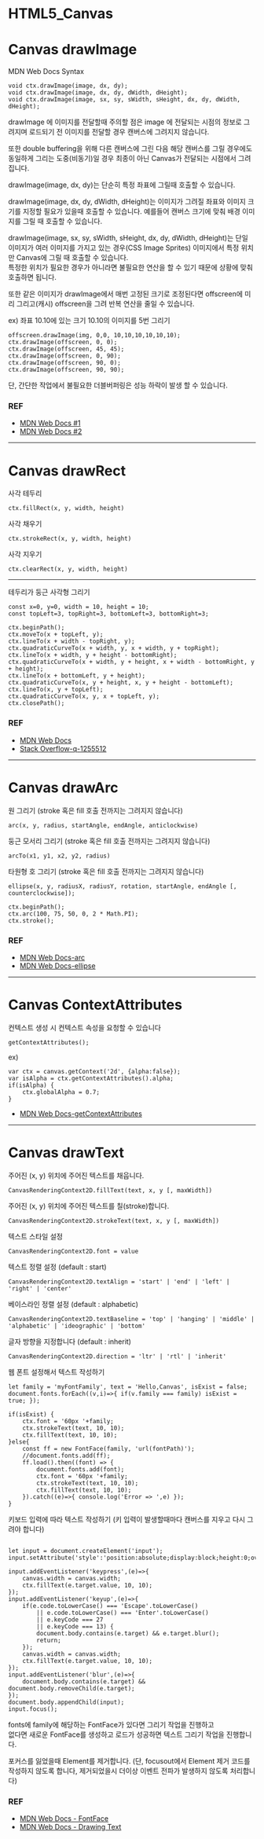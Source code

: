 # HTML5_Canvas

# Canvas drawImage

MDN Web Docs Syntax
```
void ctx.drawImage(image, dx, dy);
void ctx.drawImage(image, dx, dy, dWidth, dHeight);
void ctx.drawImage(image, sx, sy, sWidth, sHeight, dx, dy, dWidth, dHeight);
```

drawImage 에 이미지를 전달할때 주의할 점은 image 에 전달되는 시점의 정보로 그려지며  로드되기 전 이미지를 전달할 경우 캔버스에 그려지지 않습니다.   

또한 double buffering을 위해 다른 캔버스에 그린 다음 해당 캔버스를 그릴 경우에도 동일하게 그리는 도중(비동기)일 경우 최종이 아닌 Canvas가 전달되는 시점에서 그려집니다.   

drawImage(image, dx, dy)는 단순히 특정 좌표에 그릴때 호출할 수 있습니다.   

drawImage(image, dx, dy, dWidth, dHeight)는 이미지가 그려질 좌표와 이미지 크기를 지정할 필요가 있을때 호출할 수 있습니다. 예를들어 캔버스 크기에 맞춰 배경 이미지를 그릴 때 호출할 수 있습니다.   

drawImage(image, sx, sy, sWidth, sHeight, dx, dy, dWidth, dHeight)는  단일 이미지가 여러 이미지를 가지고 있는 경우(CSS Image Sprites) 이미지에서 특정 위치만 Canvas에 그릴 때 호출할 수 있습니다.   
특정한 위치가 필요한 경우가 아니라면 불필요한 연산을 할 수 있기 때문에 상황에 맞춰 호출하면 됩니다.   

또한 같은 이미지가 drawImage에서 매번 고정된 크기로 조정된다면 offscreen에 미리 그리고(캐시) offscreen을 그려 반복 연산을 줄일 수 있습니다.   

ex) 좌표 10.10에 있는 크기 10.10의 이미지를 5번 그리기
```  
offscreen.drawImage(img, 0,0, 10,10,10,10,10,10);
ctx.drawImage(offscreen, 0, 0);
ctx.drawImage(offscreen, 45, 45);
ctx.drawImage(offscreen, 0, 90);
ctx.drawImage(offscreen, 90, 0);
ctx.drawImage(offscreen, 90, 90);
```

단, 간단한 작업에서 불필요한 더블버퍼링은 성능 하락이 발생 할 수 있습니다.

### REF
* [MDN Web Docs #1](https://developer.mozilla.org/ko/docs/Web/API/Canvas_API/Tutorial/Optimizing_canvas)
* [MDN Web Docs #2](https://developer.mozilla.org/en-US/docs/Web/API/CanvasRenderingContext2D/drawImage)

- - - - -

# Canvas drawRect

사각 테두리
```
ctx.fillRect(x, y, width, height)
```

사각 채우기
```
ctx.strokeRect(x, y, width, height)
```

사각 지우기
```
ctx.clearRect(x, y, width, height)
```

- - - - -

테두리가 둥근 사각형 그리기
```
const x=0, y=0, width = 10, height = 10;
const topLeft=3, topRight=3, bottomLeft=3, bottomRight=3;

ctx.beginPath();
ctx.moveTo(x + topLeft, y);
ctx.lineTo(x + width - topRight, y);
ctx.quadraticCurveTo(x + width, y, x + width, y + topRight);
ctx.lineTo(x + width, y + height - bottomRight);
ctx.quadraticCurveTo(x + width, y + height, x + width - bottomRight, y + height);
ctx.lineTo(x + bottomLeft, y + height);
ctx.quadraticCurveTo(x, y + height, x, y + height - bottomLeft);
ctx.lineTo(x, y + topLeft);
ctx.quadraticCurveTo(x, y, x + topLeft, y);
ctx.closePath();
```

### REF
* [MDN Web Docs](https://developer.mozilla.org/ko/docs/Web/API/Canvas_API/Tutorial/Drawing_shapes)
* [Stack Overflow-q-1255512](https://stackoverflow.com/questions/1255512/how-to-draw-a-rounded-rectangle-using-html-canvas)

- - - - -

# Canvas drawArc

원 그리기 (stroke 혹은 fill 호출 전까지는 그려지지 않습니다)
```
arc(x, y, radius, startAngle, endAngle, anticlockwise)
```

둥근 모서리 그리기 (stroke 혹은 fill 호출 전까지는 그려지지 않습니다)
```
arcTo(x1, y1, x2, y2, radius)
```

타원형 호 그리기 (stroke 혹은 fill 호출 전까지는 그려지지 않습니다)
```
ellipse(x, y, radiusX, radiusY, rotation, startAngle, endAngle [, counterclockwise]);
```

```
ctx.beginPath();
ctx.arc(100, 75, 50, 0, 2 * Math.PI);
ctx.stroke();
```

### REF
* [MDN Web Docs-arc](https://developer.mozilla.org/en-US/docs/Web/API/CanvasRenderingContext2D/arc)
* [MDN Web Docs-ellipse](https://developer.mozilla.org/en-US/docs/Web/API/CanvasRenderingContext2D/ellipse)
- - - - -

# Canvas ContextAttributes

컨텍스트 생성 시 컨텍스트 속성을 요청할 수 있습니다   
```
getContextAttributes();
```

ex)   
```
var ctx = canvas.getContext('2d', {alpha:false});
var isAlpha = ctx.getContextAttributes().alpha;
if(isAlpha) {
    ctx.globalAlpha = 0.7;
}
```

* [MDN Web Docs-getContextAttributes](https://developer.mozilla.org/en-US/docs/Web/API/CanvasRenderingContext2D/getContextAttributes)
- - - - -

# Canvas drawText

주어진 (x, y) 위치에 주어진 텍스트를 채웁니다.
```
CanvasRenderingContext2D.fillText(text, x, y [, maxWidth])
```

주어진 (x, y) 위치에 주어진 텍스트를 칠(stroke)합니다.
```
CanvasRenderingContext2D.strokeText(text, x, y [, maxWidth])
```

텍스트 스타일 설정
```
CanvasRenderingContext2D.font = value
```

텍스트 정렬 설정 (default : start)
```
CanvasRenderingContext2D.textAlign = 'start' | 'end' | 'left' | 'right' | 'center'
```

베이스라인 정렬 설정 (default : alphabetic)
```
CanvasRenderingContext2D.textBaseline = 'top' | 'hanging' | 'middle' | 'alphabetic' | 'ideographic' | 'bottom'
```

글자 방향을 지정합니다 (default : inherit)
```
CanvasRenderingContext2D.direction = 'ltr' | 'rtl' | 'inherit'
```

웹 폰트 설정해서 텍스트 작성하기
```
let family = 'myFontFamily', text = 'Hello,Canvas', isExist = false;
document.fonts.forEach((v,i)=>{ if(v.family === family) isExist = true; });

if(isExist) {
    ctx.font = '60px '+family;
    ctx.strokeText(text, 10, 10);
    ctx.fillText(text, 10, 10);
}else{
    const ff = new FontFace(family, 'url(fontPath)');
    //document.fonts.add(ff);
    ff.load().then((font) => {
        document.fonts.add(font);
        ctx.font = '60px '+family;
        ctx.strokeText(text, 10, 10);
        ctx.fillText(text, 10, 10);
    }).catch((e)=>{ console.log('Error => ',e) });
}
```

키보드 입력에 따라 텍스트 작성하기 (키 입력이 발생할때마다 캔버스를 지우고 다시 그려야 합니다)
```

let input = document.createElement('input');
input.setAttribute('style':'position:absolute;display:block;height:0;overflow:hidden;');

input.addEventListener('keypress',(e)=>{
    canvas.width = canvas.width;
    ctx.fillText(e.target.value, 10, 10);
});
input.addEventListener('keyup',(e)=>{
    if(e.code.toLowerCase() === 'Escape'.toLowerCase() 
        || e.code.toLowerCase() === 'Enter'.toLowerCase()
        || e.keyCode === 27
        || e.keyCode === 13) {
        document.body.contains(e.target) && e.target.blur();
        return;
    });
    canvas.width = canvas.width;
    ctx.fillText(e.target.value, 10, 10);
});
input.addEventListener('blur',(e)=>{
    document.body.contains(e.target) && document.body.removeChild(e.target);
});
document.body.appendChild(input);
input.focus();
```

fonts에 family에 해당하는 FontFace가 있다면 그리기 작업을 진행하고   
없다면 새로운 FontFace를 생성하고 로드가 성공하면 텍스트 그리기 작업을 진행합니다.

포커스를 잃었을때 Element를 제거합니다. (단, focusout에서 Element 제거 코드를 작성하지 않도록 합니다, 제거되었을시 더이상 이벤트 전파가 발생하지 않도록 처리합니다)

### REF
* [MDN Web Docs - FontFace](https://developer.mozilla.org/en-US/docs/Web/API/FontFace)
* [MDN Web Docs - Drawing Text](https://developer.mozilla.org/ko/docs/Web/API/Canvas_API/Tutorial/Drawing_text)